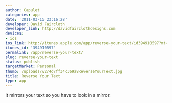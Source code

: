 ```yaml
---
author: Capulet
categories: app
date: '2011-03-15 23:16:28'
developer: David Faircloth
developer_link: http://davidfairclothdesigns.com
devices: 
- ios
ios_link: http://itunes.apple.com/app/reverse-your-text/id394910597?mt=8
itunes_id: '394910597'
permalink: /app/reverse-your-text/
slug: reverse-your-text
status: publish
targetMarket: Personal
thumb: /uploads/v2/4d7ff34c369a8ReverseYourText.jpg
title: Reverse Your Text
type: app
---
```


It mirrors your text so you have to look in a mirror.
